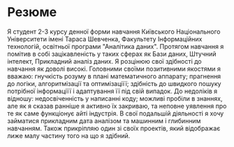 # Резюме
Я студент 2-3 курсу денної форми навчання Київського Національного Університети імені Тараса Шевченка, Факультету Інформаційних технологій, освітньої програми "Аналітика даних". Протягом навчання я помітив в собі зацікавленість у таких сферах як Бази даних, Штучний інтелект, Прикладний аналіз даних. Я розцінюю свої здібності до навчання як доволі високі. Головними своїми позитивними якостями я вважаю: гнучкість розуму в плані математичного аппарату; прагнення до логіки, алгоритмізації та оптимізаціїї; здібність до швидкого пошуку потрібної інформаціїї і адаптування її під свій випадок. До недоліків я відношу: недосвіченність у написанні коду; можливі пробіли в знаннях, але як я сказав ранніше я активно їх закриваю, та неповне уявлення про те як саме функціонує айті індустрія. В свої подальшій діяльності я хочу займатися прикладним дата аналізом та машинним і глибинним навчанням. Також прикріпляю один зі своїх проектів, який відображає лиже малу частину того на що я здібний.  
